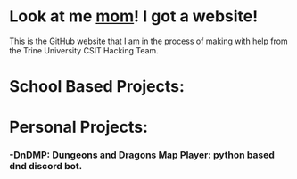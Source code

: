 # Look at me [mom](https://imgur.com/a/MIYUKIF)! I got a website!
This is the GitHub website that I am in the process of making with help from the Trine University CSIT Hacking Team.

# School Based Projects:

# Personal Projects:
### -**DnDMP**: Dungeons and Dragons Map Player: python based dnd discord bot.
